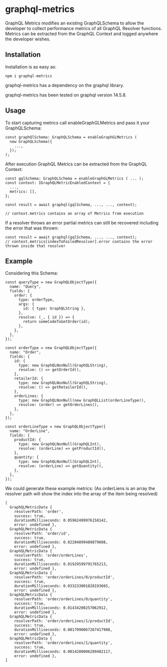 # graphql-metrics

GraphQL Metrics modifies an existing GraphQLSchema to allow the developer to collect performance metrics of all GraphQL Resolver functions.
Metrics can be extracted from the GraphQL Context and logged anywhere the developer wishes.

## Installation

Installation is as easy as:

```
npm i graphql-metrics
```

graphql-metrics has a dependency on the graphql library.

graphql-metrics has been tested on graphql version 14.5.8.

## Usage

To start capturing metrics call enableGraphGLMetrics and pass it your GraphQLSchema:

```
const graphQlSchema: GraphQLSchema = enableGraphGLMetrics (
  new GraphQLSchema({
    ...,
  });
);
```

After execution GraphQL Metrics can be extracted from the GraphQL Context:

```
const gqlSchema: GraphQLSchema = enableGraphGLMetrics ( ... );
const context: IGraphQLMetricEnabledContext = {
  ...,
  metrics: [],
};

const result = await graphql(gqlSchema, ..., ..., context);

// context.metrics contains an array of Metrics from execution
```

If a resolver throws an error partial metrics can still be recovered including the error that was thrown:

```
const result = await graphql(gqlSchema, ..., ..., context);
// context.metrics[indexToFailedResolver].error contains the error thrown inside that resolver
```


## Example

Considering this Schema:

```
const queryType = new GraphQLObjectType({
  name: "Query",
  fields: {
    order: {
      type: orderType,
      args: {
        id: { type: GraphQLString },
      },
      resolve: (_, { id }) => {
        return someCodeToGetOrder(id);
      },
    },
  },
});

const orderType = new GraphQLObjectType({
  name: "Order",
  fields: {
    id: {
      type: new GraphQLNonNull(GraphQLString),
      resolve: () => getOrderId(),
    },
    retailerId: {
      type: new GraphQLNonNull(GraphQLString),
      resolve: () => getRetailerId(),
    },
    orderLines: {
      type: new GraphQLNonNull(new GraphQLList(orderLineType)),
      resolve: (order) => getOrderLines(),
    },
  },
});

const orderLineType = new GraphQLObjectType({
  name: "OrderLine",
  fields: {
    productId: {
      type: new GraphQLNonNull(GraphQLInt),
      resolve: (orderLine) => getProductId(),
    },
    quantity: {
      type: new GraphQLNonNull(GraphQLInt),
      resolve: (orderLine) => getQuantity(),
    },
  },
});
```

We could generate these example metrics:
(As orderLiens is an array the resolver path will show the index into the array of the item being resolved)

```
[
  GraphQLMetricData {
    resolverPath: 'order',
    success: true,
    durationMilliseconds: 0.05962499976158142,
    error: undefined },
  GraphQLMetricData {
    resolverPath: 'order/id',
    success: true,
    durationMilliseconds: 0.02204899489879608,
    error: undefined },
  GraphQLMetricData {
    resolverPath: 'order/orderLines',
    success: true,
    durationMilliseconds: 0.01929599791765213,
    error: undefined },
  GraphQLMetricData {
    resolverPath: 'order/orderLines/0/productId',
    success: true,
    durationMilliseconds: 0.033233001828193665,
    error: undefined },
  GraphQLMetricData {
    resolverPath: 'order/orderLines/0/quantity',
    success: true,
    durationMilliseconds: 0.01434200257062912,
    error: undefined },
  GraphQLMetricData {
    resolverPath: 'order/orderLines/1/productId',
    success: true,
    durationMilliseconds: 0.0017090067267417908,
    error: undefined },
  GraphQLMetricData {
    resolverPath: 'order/orderLines/1/quantity',
    success: true,
    durationMilliseconds: 0.0014280006289482117,
    error: undefined },
]
```
